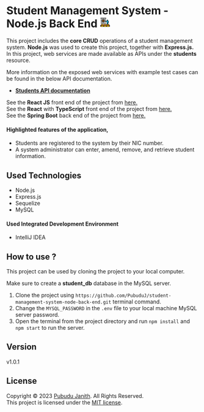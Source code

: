 # Student Management System - Node.js Back End <img src="assets/sms-logo.png" alt="drawing" width="27px"/>

This project includes the **core CRUD** operations of a student 
management system. **Node.js** was used to create this project, together with **Express.js.** 
In this project, web services are made available as APIs under the **students** resource.

More information on the exposed web services with example test cases can be found in the below API documentation.
- [**Students API documentation**](https://documenter.getpostman.com/view/25306703/2s93JtQPYm)

See the **React JS** front end of the project from [here.](https://github.com/PubuduJ/student-management-system-front-end)<br>
See the **React** with **TypeScript** front end of the project from [here.](https://github.com/PubuduJ/student-management-system-front-end-ts)<br>
See the **Spring Boot** back end of the project from [here.](https://github.com/PubuduJ/student-management-system-back-end.git)

#### Highlighted features of the application,
- Students are registered to the system by their NIC number.
- A system administrator can enter, amend, remove, and retrieve student information.

## Used Technologies
- Node.js
- Express.js
- Sequelize
- MySQL

#### Used Integrated Development Environment
- IntelliJ IDEA

## How to use ?
This project can be used by cloning the 
project to your local computer.

Make sure to create a **student_db** database in the MySQL server.

1. Clone the project using `https://github.com/PubuduJ/student-management-system-node-back-end.git` terminal command.
2. Change the `MYSQL_PASSWORD` in the `.env` file to your local machine MySQL server password.
3. Open the terminal from the project directory and run `npm install` and `npm start` to run the server.

## Version
v1.0.1

## License
Copyright &copy; 2023 [Pubudu Janith](https://www.linkedin.com/in/pubudujanith/). All Rights Reserved.<br>
This project is licensed under the [MIT license](LICENSE.txt).
